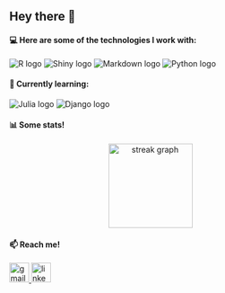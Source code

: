 <h2 align="left">Hey there 👋</h2>

#### 💻 Here are some of the technologies I work with:

<div align="left">
  <img src="https://img.shields.io/badge/R-276DC3?style=for-the-badge&logo=r&logoColor=white" alt="R logo" />
  <img src="https://img.shields.io/badge/Shiny-0088CC?style=for-the-badge&logo=shiny&logoColor=white" alt="Shiny logo" />
  <img src="https://img.shields.io/badge/Markdown-000000?style=for-the-badge&logo=markdown&logoColor=white" alt="Markdown logo" />
  <img src="https://img.shields.io/badge/Python-3776AB?style=for-the-badge&logo=python&logoColor=white" alt="Python logo" />
</div>

#### 🌱 Currently learning:

<div align="left">
  <img src="https://img.shields.io/badge/Julia-9558B2?style=for-the-badge&logo=julia&logoColor=white" alt="Julia logo" />
  <img src="https://img.shields.io/badge/Django-092E20?style=for-the-badge&logo=django&logoColor=white" alt="Django logo" />
</div>

#### 📊 Some stats!

<div align="center">
  <a href="https://github.com/jgoliv">
    <img src="https://streak-stats.demolab.com?user=jgoliv&locale=en&mode=daily&theme=onedark&hide_border=false&border_radius=5&order=3" height="150" alt="streak graph" />
    <!-- <img src="https://github-readme-stats.vercel.app/api/top-langs?username=jgoliv&locale=en&hide_title=false&layout=compact&card_width=320&langs_count=5&theme=onedark&hide_border=false" height="150" alt="languages graph"/> -->
  </a>
</div>

#### 📫 Reach me!

<div align="left">
  <a href="mailto:jgolivjesus@gmail.com">
    <img src="https://img.shields.io/static/v1?message=Gmail&logo=gmail&label=&color=D14836&logoColor=white&labelColor=&style=for-the-badge" height="35" alt="gmail logo" />
  </a>
  <a href="https://www.linkedin.com/in/joão-gabriel-oliveira-jesus">
    <img src="https://img.shields.io/static/v1?message=LinkedIn&logo=linkedin&label=&color=0077B5&logoColor=white&labelColor=&style=for-the-badge" height="35" alt="linkedin logo" />
  </a>
</div>
